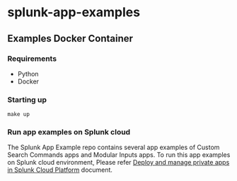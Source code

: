 # splunk-app-examples

## Examples Docker Container

### Requirements

- Python
- Docker

### Starting up

```
make up
```

### Run app examples on Splunk cloud
The Splunk App Example repo contains several app examples of Custom Search Commands apps and Modular Inputs apps. To run this app examples on Splunk cloud environment, Please refer [Deploy and manage private apps in Splunk Cloud Platform](https://dev.splunk.com/enterprise/docs/releaseapps/manageprivatecloud/) document.
